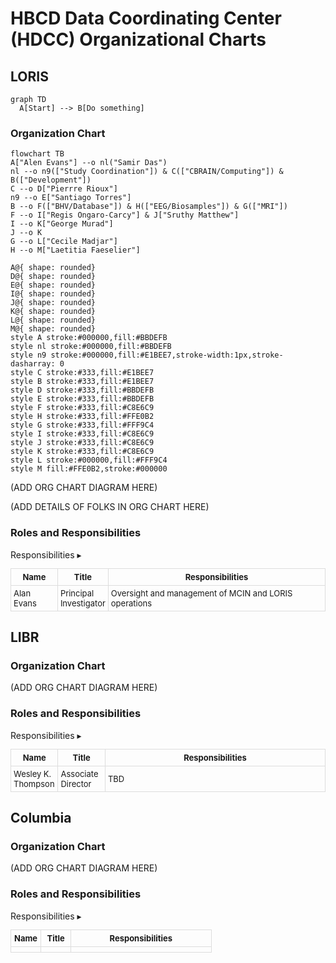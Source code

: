 # HBCD Data Coordinating Center (HDCC) Organizational Charts

## LORIS
```mermaid
graph TD
  A[Start] --> B[Do something]
```

### Organization Chart

```mermaid
flowchart TB
A["Alen Evans"] --o nl("Samir Das")
nl --o n9(["Study Coordination"]) & C(["CBRAIN/Computing"]) & B(["Development"])
C --o D["Pierrre Rioux"]
n9 --o E["Santiago Torres"]
B --o F(["BHV/Database"]) & H(["EEG/Biosamples"]) & G(["MRI"])
F --o I["Regis Ongaro-Carcy"] & J["Sruthy Matthew"]
I --o K["George Murad"]
J --o K
G --o L["Cecile Madjar"]
H --o M["Laetitia Faeselier"]

A@{ shape: rounded}
D@{ shape: rounded}
E@{ shape: rounded}
I@{ shape: rounded}
J@{ shape: rounded}
K@{ shape: rounded}
L@{ shape: rounded}
M@{ shape: rounded}
style A stroke:#000000,fill:#BBDEFB
style nl stroke:#000000,fill:#BBDEFB
style n9 stroke:#000000,fill:#E1BEE7,stroke-width:1px,stroke-dasharray: 0
style C stroke:#333,fill:#E1BEE7
style B stroke:#333,fill:#E1BEE7
style D stroke:#333,fill:#BBDEFB
style E stroke:#333,fill:#BBDEFB
style F stroke:#333,fill:#C8E6C9
style H stroke:#333,fill:#FFE0B2
style G stroke:#333,fill:#FFF9C4
style I stroke:#333,fill:#C8E6C9
style J stroke:#333,fill:#C8E6C9
style K stroke:#333,fill:#C8E6C9
style L stroke:#000000,fill:#FFF9C4
style M fill:#FFE0B2,stroke:#000000
```

(ADD ORG CHART DIAGRAM HERE)

(ADD DETAILS OF FOLKS IN ORG CHART HERE)

### Roles and Responsibilities

<div id="table-banner" class="table-banner" onclick="toggleCollapse(this)">
  <span class="table-text">Responsibilities</span>
  <span class="arrow">▸</span>
</div>
<div class="table-open-collapsible-content">
<table style="width: 100%; border-collapse: collapse; table-layout: fixed; font-size: 13px;">
    <thead>
      <tr>
        <th style="width: 15%; border: 1px solid #ddd; padding: 5px; text-align: center;">Name</th>
        <th style="width: 15%; border: 1px solid #ddd; padding: 5px; text-align: center;">Title</th>
        <th style="width: 70%; border: 1px solid #ddd; padding: 5px; text-align: center;">Responsibilities</th>
    </thead>
    <tbody>
    <tr>
        <td style="border: 1px solid #ddd; padding: 4px; word-wrap: break-word; white-space: normal;">Alan Evans</td>
        <td style="border: 1px solid #ddd; padding: 4px; word-wrap: break-word; white-space: normal;">Principal Investigator</td>
        <td style="border: 1px solid #ddd; padding: 4px; word-wrap: break-word; white-space: normal;">Oversight and management of MCIN and LORIS operations</td>
    </tr>
</tbody>
</table>
</div>

## LIBR
### Organization Chart
(ADD ORG CHART DIAGRAM HERE)

### Roles and Responsibilities

<div id="table-banner" class="table-banner" onclick="toggleCollapse(this)">
  <span class="table-text">Responsibilities</span>
  <span class="arrow">▸</span>
</div>
<div class="table-open-collapsible-content">
<table style="width: 100%; border-collapse: collapse; table-layout: fixed; font-size: 13px;">
    <thead>
      <tr>
        <th style="width: 15%; border: 1px solid #ddd; padding: 5px; text-align: center;">Name</th>
        <th style="width: 15%; border: 1px solid #ddd; padding: 5px; text-align: center;">Title</th>
        <th style="width: 70%; border: 1px solid #ddd; padding: 5px; text-align: center;">Responsibilities</th>
    </thead>
    <tbody>
    <tr>
        <td style="border: 1px solid #ddd; padding: 4px; word-wrap: break-word; white-space: normal;">Wesley K. Thompson</td>
        <td style="border: 1px solid #ddd; padding: 4px; word-wrap: break-word; white-space: normal;">Associate Director</td>
        <td style="border: 1px solid #ddd; padding: 4px; word-wrap: break-word; white-space: normal;">TBD</td>
    </tr>
</tbody>
</table>
</div>

## Columbia
### Organization Chart
(ADD ORG CHART DIAGRAM HERE)

### Roles and Responsibilities

<div id="table-banner" class="table-banner" onclick="toggleCollapse(this)">
  <span class="table-text">Responsibilities</span>
  <span class="arrow">▸</span>
</div>
<div class="table-open-collapsible-content">
<table style="width: 100%; border-collapse: collapse; table-layout: fixed; font-size: 13px;">
    <thead>
      <tr>
        <th style="width: 15%; border: 1px solid #ddd; padding: 5px; text-align: center;">Name</th>
        <th style="width: 15%; border: 1px solid #ddd; padding: 5px; text-align: center;">Title</th>
        <th style="width: 70%; border: 1px solid #ddd; padding: 5px; text-align: center;">Responsibilities</th>
    </thead>
    <tbody>
    <tr>
        <td style="border: 1px solid #ddd; padding: 4px; word-wrap: break-word; white-space: normal;"></td>
        <td style="border: 1px solid #ddd; padding: 4px; word-wrap: break-word; white-space: normal;"></td>
        <td style="border: 1px solid #ddd; padding: 4px; word-wrap: break-word; white-space: normal;"></td>
    </tr>
</tbody>
</table>
</div>